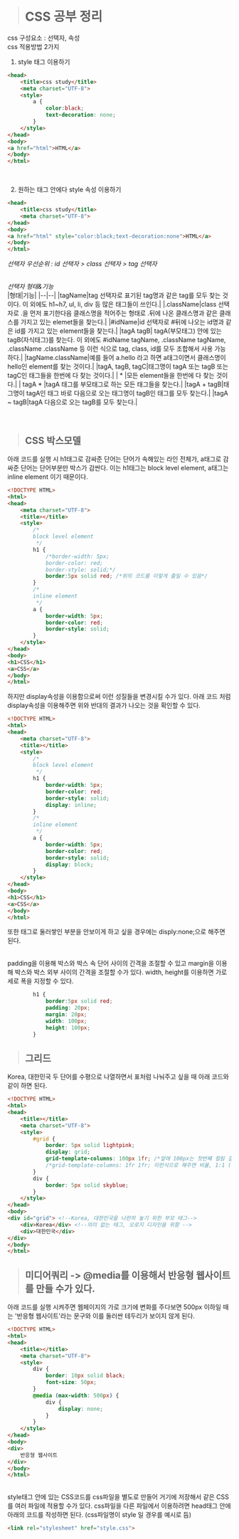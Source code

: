 ># CSS 공부 정리
css 구성요소 : 선택자, 속성<br>
css 적용방법 2가지<br>
1. style 태그 이용하기<br>
```html
<head>
    <title>css study</title>
    <meta charset="UTF-8">
    <style>
        a {
            color:black;
            text-decoration: none;
        }
    </style>
</head>
<body>
<a href="html">HTML</a>
</body>
</html>
```
<br>

2. 원하는 태그 안에다 style 속성 이용하기
```html
<head>
    <title>css study</title>
    <meta charset="UTF-8">
</head>
<body>
<a href="html" style="color:black;text-decoration:none">HTML</a>
</body>
</html>
```

*선택자 우선순위 : id 선택자 > class 선택자 > tag 선택자*<br><br>

*선택자 형태&기능* <br>
|형태|기능|
|--|--|
|tagName|tag 선택자로 표기된 tag명과 같은 tag를 모두 찾는 것이다. 이 외에도 h1~h7, ul, li, div 등 많은 태그들이 쓰인다.|
|.className|class 선택자로 .을 먼저 표기한다음 클래스명을 적어주는 형태로 .뒤에 나온 클래스명과 같은 클래스를 가지고 있는 elemet들을 찾는다.|
|#idName|id 선택자로 #뒤에 나오는 id명과 같은 id를 가지고 있는 element들을 찾는다.|
|tagA tagB| tagA(부모태그) 안에 있는 tagB(자식태그)를 찾는다. 이 외에도 #idName tagName, .className tagName, .className .className 등 이런 식으로 tag, class, id를 모두 조합해서 사용 가능하다.|
|tagName.className|예를 들어 a.hello 라고 하면 a태그이면서 클래스명이 hello인 element를 찾는 것이다.|
|tagA, tagB, tagC|태그명이 tagA 또는 tagB 또는 tagC인 태그들을 한번에 다 찾는 것이다.|
| * |모든 element들을 한번에 다 찾는 것이다.|
| tagA * |tagA 태그를 부모태그로 하는 모든 태그들을 찾는다.|
|tagA + tagB|태그명이 tagA인 태그 바로 다음으로 오는 태그명이 tagB인 태그를 모두 찾는다.|
|tagA ~ tagB|tagA 다음으로 오는 tagB를 모두 찾는다.|


<br>

>## CSS 박스모델<br>
아래 코드를 실행 시 h1태그로 감싸준 단어는 단어가 속해있는 라인 전체가, a태그로 감싸준 단어는 단어부분만 박스가 감싼다. 이는 h1태그는 block level element, a태그는 inline element 이기 때문이다. 
```html
<!DOCTYPE HTML>
<html>
<head>
    <meta charset="UTF-8">
    <title></title>
    <style>
        /*
        block level element
         */
        h1 {
            /*border-width: 5px;
            border-color: red;
            border-style: solid;*/
            border:5px solid red; /*위의 코드를 이렇게 줄일 수 있음*/
        }
        /*
        inline element
         */
        a {
            border-width: 5px;
            border-color: red;
            border-style: solid;
        }
    </style>
</head>
<body>
<h1>CSS</h1>
<a>CSS</a>
</body>
</html>
```

하지만 display속성을 이용함으로써 이런 성질들을 변경시킬 수가 있다. 아래 코드 처럼 display속성을 이용해주면 위와 반대의 결과가 나오는 것을 확인할 수 있다.
```html
<!DOCTYPE HTML>
<html>
<head>
    <meta charset="UTF-8">
    <title></title>
    <style>
        /*
        block level element
         */
        h1 {
            border-width: 5px;
            border-color: red;
            border-style: solid;
            display: inline;
        }
        /*
        inline element
         */
        a {
            border-width: 5px;
            border-color: red;
            border-style: solid;
            display: block;
        }
    </style>
</head>
<body>
<h1>CSS</h1>
<a>CSS</a>
</body>
</html>
```
또한 태그로 둘러쌓인 부분을 안보이게 하고 싶을 경우에는 disply:none;으로 해주면 된다.<br><br>

padding을 이용해 박스와 박스 속 단어 사이의 간격을 조절할 수 있고 margin을 이용해 박스와 박스 외부 사이의 간격을 조절할 수가 있다. width, height를 이용하면 가로 세로 폭을 지정할 수 있다.
```css
        h1 {
            border:5px solid red;
            padding: 20px;
            margin: 20px;
            width: 100px;
            height: 100px;
        }
```

>## 그리드<br>
Korea, 대한민국 두 단어를 수평으로 나열하면서 표처럼 나눠주고 싶을 때 아래 코드와 같이 하면 된다.
```html
<!DOCTYPE HTML>
<html>
<head>
    <title></title>
    <meta charset="UTF-8">
    <style>
        #grid {
            border: 5px solid lightpink;
            display: grid;
            grid-template-columns: 100px 1fr; /*앞에 100px는 첫번쨰 컬림 길이, 뒤에 1fr은 남는 공간 길이*/
            /*grid-template-columns: 1fr 1fr; 이런식으로 해주면 비율, 1:1 (첫번째 컬럼:두번째 컬럼)*/
        }
        div {
            border: 5px solid skyblue;
        }
    </style>
</head>
<body>
<div id="grid"> <!--Korea, 대한민국을 나란히 놓기 위한 부모 태그-->
    <div>Korea</div> <!--의미 없는 태그, 오로지 디자인을 위함 -->
    <div>대한민국</div>
</div>
</body>
</html>
```

>## 미디어쿼리 -> @media를 이용해서 반응형 웹사이트를 만들 수가 있다.<br>
아래 코드를 실행 시켜주면 웹페이지의 가로 크기에 변화를 주다보면 500px 이하일 때는 '반응형 웹사이트'라는 문구와 이를 둘러싼 테두리가 보이지 않게 된다.
```html
<!DOCTYPE HTML>
<html>
<head>
    <title></title>
    <meta charset="UTF-8">
    <style>
        div {
            border: 10px solid black;
            font-size: 50px;
        }
        @media (max-width: 500px) {
            div {
                display: none;
            }
        }
    </style>
</head>
<body>
<div>
    반응형 웹사이트
</div>
</body>
</html>
```

<br>style태그 안에 있는 CSS코드를 css파일을 별도로 만들어 거기에 저장해서 같은 CSS를 여러 파일에 적용할 수가 있다. css파일을 다른 파일에서 이용하려면 head태그 안에 아래의 코드를 작성하면 된다. (css파일명이 style 일 경우를 예시로 듬)
```html
<link rel="stylesheet" href="style.css">
```
